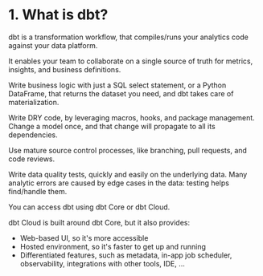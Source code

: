 # 1. What is dbt?
dbt is a transformation workflow, that compiles/runs your analytics code against your data platform. 

It enables your team to collaborate on a single source of truth for metrics, insights, and business definitions. 

Write business logic with just a SQL select statement, or a Python DataFrame, that returns the dataset you need, and dbt takes care of materialization.

Write DRY code, by leveraging macros, hooks, and package management. Change a model once, and that change will propagate to all its dependencies.

Use mature source control processes, like branching, pull requests, and code reviews.

Write data quality tests, quickly and easily on the underlying data. Many analytic errors are caused by edge cases in the data: testing helps find/handle them.

You can access dbt using dbt Core or dbt Cloud. 

dbt Cloud is built around dbt Core, but it also provides:
- Web-based UI, so it's more accessible
- Hosted environment, so it's faster to get up and running
- Differentiated features, such as metadata, in-app job scheduler, observability, integrations with other tools, IDE, ...
